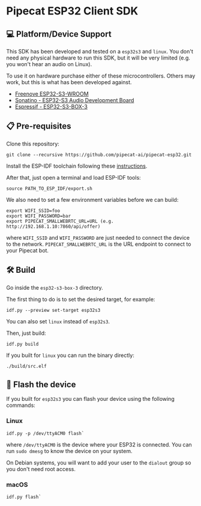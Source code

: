 # Pipecat ESP32 Client SDK

## 💻 Platform/Device Support

This SDK has been developed and tested on a `esp32s3` and `linux`. You don't
need any physical hardware to run this SDK, but it will be very limited
(e.g. you won't hear an audio on Linux).

To use it on hardware purchase either of these microcontrollers. Others may
work, but this is what has been developed against.

* [Freenove ESP32-S3-WROOM](https://www.amazon.com/gp/product/B0BMQ8F7FN)
* [Sonatino - ESP32-S3 Audio Development Board](https://www.amazon.com/gp/product/B0BVY8RJNP)
* [Espressif - ESP32-S3-BOX-3](https://www.digikey.com/short/fb2vjrpn)

## 📋 Pre-requisites

Clone this repository:

```
git clone --recursive https://github.com/pipecat-ai/pipecat-esp32.git
```

Install the ESP-IDF toolchain following these
[instructions](https://docs.espressif.com/projects/esp-idf/en/stable/esp32/get-started/linux-macos-setup.html).

After that, just open a terminal and load ESP-IDF tools:

```
source PATH_TO_ESP_IDF/export.sh
```

We also need to set a few environment variables before we can build:

```
export WIFI_SSID=foo
export WIFI_PASSWORD=bar
export PIPECAT_SMALLWEBRTC_URL=URL (e.g. http://192.168.1.10:7860/api/offer)
```

where `WIFI_SSID` and `WIFI_PASSWORD` are just needed to connect the device to
the network. `PIPECAT_SMALLWEBRTC_URL` is the URL endpoint to connect to your
Pipecat bot.

## 🛠️ Build

Go inside the `esp32-s3-box-3` directory.

The first thing to do is to set the desired target, for example:

```
idf.py --preview set-target esp32s3
```

You can also set `linux` instead of `esp32s3`.

Then, just build:

```
idf.py build
```

If you built for `linux` you can run the binary directly:

```
./build/src.elf
```

## 🔌 Flash the device

If you built for `esp32s3` you can flash your device using the following commands:

### Linux

```
idf.py -p /dev/ttyACM0 flash`
```

where `/dev/ttyACM0` is the device where your ESP32 is connected. You can run
`sudo dmesg` to know the device on your system.

On Debian systems, you will want to add your user to the `dialout` group so you
don't need root access.

### macOS

```
idf.py flash`
```
